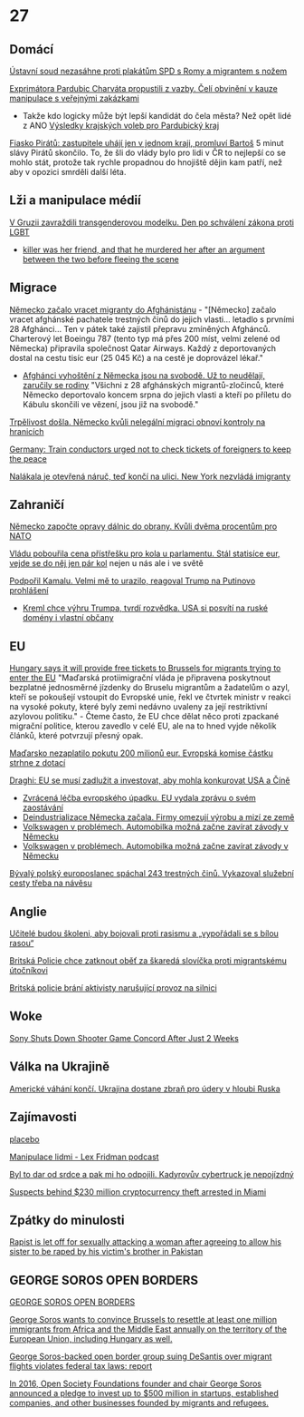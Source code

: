 # 27 

## Domácí

[Ústavní soud nezasáhne proti plakátům SPD s Romy a migrantem s nožem](https://www.idnes.cz/zpravy/domaci/volby-kampan-spd-rasismus-ustavni-soud.A240920_090653_domaci_tbr)

[Exprimátora Pardubic Charváta propustili z vazby. Čelí obvinění v kauze manipulace s veřejnými zakázkami ](https://www.irozhlas.cz/zpravy-domov/martin-charvat-kauza-pardubice-exprimator_2401221123_ako)
  * Takže kdo logicky může být lepší kandidát do čela města? Než opět lidé z ANO [Výsledky krajských voleb pro Pardubický kraj](https://www.idnes.cz/volby/krajske/2024?t=vysledky-kraj&o=8&kraj=pardubicky-kraj)

[Fiasko Pirátů: zastupitele uhájí jen v jednom kraji, promluví Bartoš](https://www.idnes.cz/volby/krajske-a-senatni-volby-pirati-stab-ivan-bartos.A240920_110944_volby_chtl) 5 minut slávy Pirátů skončilo. To, že šli do vlády bylo pro lidi v ČR to nejlepší co se mohlo stát, protože tak rychle propadnou do hnojiště dějin kam patří, než aby v opozici smrděli další léta.

## Lži a manipulace médií

[V Gruzii zavraždili transgenderovou modelku. Den po schválení zákona proti LGBT](https://www.idnes.cz/zpravy/zahranicni/gruzie-vrazda-transgender-modelky-kesaire-abramidzeove.A240920_060120_zahranicni_ijan)
 * [killer was her friend, and that he murdered her after an argument between the two before fleeing the scene](https://www.advocate.com/crime/georgia-trans-woman-murder-kesaria-abramidze)

## Migrace

[Německo začalo vracet migranty do Afghánistánu](https://www.novinky.cz/clanek/zahranicni-nemecko-zacalo-vracet-migranty-do-afghanistanu-40486060) - "[Německo] začalo vracet afghánské pachatele trestných činů do jejich vlasti... letadlo s prvními 28 Afghánci... Ten v pátek také zajistil přepravu zmíněných Afghánců. Charterový let Boeingu 787 (tento typ má přes 200 míst, velmi zelené od Německa) připravila společnost Qatar Airways. Každý z deportovaných dostal na cestu tisíc eur (25 045 Kč) a na cestě je doprovázel lékař."
  * [Afghánci vyhoštění z Německa jsou na svobodě. Už to neudělají, zaručily se rodiny](https://www.novinky.cz/clanek/zahranicni-evropa-cast-z-afghancu-vyhostenych-z-nemecka-je-zrejme-opet-na-svobode-40487042) "Všichni z 28 afghánských migrantů-zločinců, které Německo deportovalo koncem srpna do jejich vlasti a kteří po příletu do Kábulu skončili ve vězení, jsou již na svobodě."

[Trpělivost došla. Německo kvůli nelegální migraci obnoví kontroly na hranicích](https://www.idnes.cz/zpravy/zahranicni/nemecko-faeserova-kontroly-hranice-migrace.A240909_154258_zahranicni_rtn)

[Germany: Train conductors urged not to check tickets of foreigners to keep the peace](https://rmx.news/article/germany-train-conductors-urged-not-to-check-tickets-of-foreigners-to-keep-the-peace/)

[Nalákala je otevřená náruč, teď končí na ulici. New York nezvládá imigranty](https://www.idnes.cz/zpravy/zahranicni/new-york-migrace-azylovy-dum-pomoc.A240908_194548_zahranicni_mejt?zdroj=sph_hp)

##  Zahraničí

[Německo započte opravy dálnic do obrany. Kvůli dvěma procentům pro NATO](https://www.novinky.cz/clanek/zahranicni-evropa-nemecko-zapocte-opravy-dalnic-do-obrany-kvuli-dvema-procentum-pro-nato-40486990)

[Vládu pobouřila cena přístřešku pro kola u parlamentu. Stál statisíce eur, vejde se do něj jen pár kol](https://www.echo24.cz/a/HJKks/zpravy-svet-irskou-vladu-pobourila-cena-pristresku-pro-kola-u-parlamentu) nejen u nás ale i ve světě

[Podpořil Kamalu. Velmi mě to urazilo, reagoval Trump na Putinovo prohlášení](https://www.idnes.cz/zpravy/zahranicni/trump-putin-usa-harrisova-prezidentske-volby-2024-ukrajina-valka-sankce.A240909_093910_zahranicni_jhr)
  * [Kreml chce výhru Trumpa, tvrdí rozvědka. USA si posvítí na ruské domény i vlastní občany](https://cnn.iprima.cz/kreml-chce-vyhru-trumpa-tvrdi-rozvedka-usa-si-posviti-na-ruske-domeny-i-vlastni-obcany-446836)

## EU

[Hungary says it will provide free tickets to Brussels for migrants trying to enter the EU](https://apnews.com/article/hungary-orban-eu-migration-fines-ae7e763618b0630dc947068b261de958) "Maďarská protiimigrační vláda je připravena poskytnout bezplatné jednosměrné jízdenky do Bruselu migrantům a žadatelům o azyl, kteří se pokoušejí vstoupit do Evropské unie, řekl ve čtvrtek ministr v reakci na vysoké pokuty, které byly zemi nedávno uvaleny za její restriktivní azylovou politiku." - Čteme často, že EU chce dělat něco proti zpackané migrační politice, kterou zavedlo v celé EU, ale na to hned vyjde několik článků, které potvrzují přesný opak.

[Maďarsko nezaplatilo pokutu 200 milionů eur. Evropská komise částku strhne z dotací](https://www.irozhlas.cz/zpravy-svet/madarsko-nezaplatilo-pokutu-200-milionu-eur_2409181601_elev)

[Draghi: EU se musí zadlužit a investovat, aby mohla konkurovat USA a Číně](https://www.novinky.cz/clanek/ekonomika-draghi-eu-se-musi-zadluzit-a-investovat-aby-mohla-konkurovat-usa-a-cine-40487321)
  * [Zvrácená léčba evropského úpadku. EU vydala zprávu o svém zaostávání](https://www.e15.cz/nazory-a-analyzy/zvracena-lecba-evropskeho-upadku-eu-vydala-zpravu-o-svem-zaostavani-1418524)
  * [Deindustrializace Německa začala. Firmy omezují výrobu a mizí ze země](https://www.idnes.cz/ekonomika/zahranicni/nemecko-firmy-energetika-ceny-klima-investice-pruzkum.A240911_160810_eko-zahranicni_jla)
  * [Volkswagen v problémech. Automobilka možná začne zavírat závody v Německu](https://forbes.cz/volkswagen-v-krizi-automobilka-varuje-pred-moznym-uzaviranim-zavodu-v-nemecku/)
  * [Volkswagen v problémech. Automobilka možná začne zavírat závody v Německu](https://forbes.cz/volkswagen-v-krizi-automobilka-varuje-pred-moznym-uzaviranim-zavodu-v-nemecku/)

[Bývalý polský europoslanec spáchal 243 trestných činů. Vykazoval služební cesty třeba na návěsu](https://www.irozhlas.cz/zpravy-svet/ryszard-czarnecki-sluzebni-cesty-eu-evropska-unie_2409091059_ako)

## Anglie

[Učitelé budou školeni, aby bojovali proti rasismu a „vypořádali se s bílou rasou“](https://www.echo24.cz/a/HrsTt/zpravy-svet-ucitele-v-britanii-budou-skoleni-aby-bojovali-proti-rasismu-a-vyporadali-se-s-bilou-rasou)

[Britská Policie chce zatknout oběť za škaredá slovíčka proti migrantskému útočníkovi](https://www.youtube.com/shorts/xGFEbbFCqk0)

[Britská policie brání aktivisty narušující provoz na silnici](https://www.youtube.com/shorts/wa9t0SIVaqM)

## Woke
[Sony Shuts Down Shooter Game Concord After Just 2 Weeks](https://www.cnet.com/tech/gaming/sony-shuts-down-shooter-game-concord-after-just-two-weeks/)

## Válka na Ukrajině

[Americké váhání končí. Ukrajina dostane zbraň pro údery v hloubi Ruska](https://www.idnes.cz/zpravy/zahranicni/rusko-ukrajina-atacms-jassm-storm-shadow-cile-seznam-povoleni-usa.A240903_104112_zahranicni_aha)

## Zajímavosti

[placebo](https://youtube.com/shorts/hU9-DDFkaDk?si=rMDsoxJ0M3aJ6mFs)

[Manipulace lidmi - Lex Fridman podcast](https://www.youtube.com/watch?v=08s6NlHV41U)

[Byl to dar od srdce a pak mi ho odpojili. Kadyrovův cybertruck je nepojízdný](https://www.idnes.cz/zpravy/zahranicni/kadyrov-musk-cybertruck-tesla-cecensko.A240919_212242_zahranicni_svm)

[Suspects behind $230 million cryptocurrency theft arrested in Miami](https://www.bleepingcomputer.com/news/security/suspects-behind-230-million-cryptocurrency-theft-arrested-in-miami/)

## Zpátky do minulosti

[Rapist is let off for sexually attacking a woman after agreeing to allow his sister to be raped by his victim's brother in Pakistan](https://www.dailymail.co.uk/news/article-5544481/Rapist-let-agreeing-allow-sister-raped-victims-brother-Pakistan.html)

## GEORGE SOROS OPEN BORDERS

[GEORGE SOROS OPEN BORDERS](https://www.google.com/search?client=firefox-b-d&q=george+soros+open+border)

[George Soros wants to convince Brussels to resettle at least one million immigrants from Africa and the Middle East annually on the territory of the European Union, including Hungary as well.](https://abouthungary.hu/news-in-brief/national-consultation-on-the-soros-plan)

[George Soros-backed open border group suing DeSantis over migrant flights violates federal tax laws: report](https://www.foxnews.com/politics/george-soros-backed-open-border-group-suing-desantis-migrant-flights-violates-federal-tax-laws-report)

[In 2016, Open Society Foundations founder and chair George Soros announced a pledge to invest up to $500 million in startups, established companies, and other businesses founded by migrants and refugees.](https://missioninvestors.org/resources/george-soros-founder-open-society-foundations-invests-500m-refugees)
 
